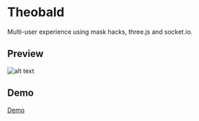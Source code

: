 # Theobald
Multi-user experience using mask hacks, three.js and socket.io.

## Preview
![alt text](https://i.ibb.co/7NjC0S0/Capture-d-e-cran-le-2022-02-05-a-09-37-23.png)

## Demo
[Demo](http://bdelorme-xp-theobald.herokuapp.com/)
